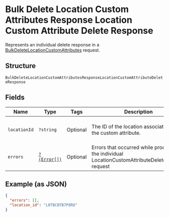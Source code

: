 
# Bulk Delete Location Custom Attributes Response Location Custom Attribute Delete Response

Represents an individual delete response in a [BulkDeleteLocationCustomAttributes](../../doc/apis/location-custom-attributes.md#bulk-delete-location-custom-attributes)
request.

## Structure

`BulkDeleteLocationCustomAttributesResponseLocationCustomAttributeDeleteResponse`

## Fields

| Name | Type | Tags | Description | Getter | Setter |
|  --- | --- | --- | --- | --- | --- |
| `locationId` | `?string` | Optional | The ID of the location associated with the custom attribute. | getLocationId(): ?string | setLocationId(?string locationId): void |
| `errors` | [`?(Error[])`](../../doc/models/error.md) | Optional | Errors that occurred while processing the individual LocationCustomAttributeDeleteRequest request | getErrors(): ?array | setErrors(?array errors): void |

## Example (as JSON)

```json
{
  "errors": [],
  "location_id": "L0TBCBTB7P8RQ"
}
```

